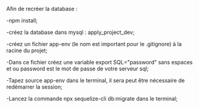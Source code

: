 Afin de recréer la database : 

-npm install;

-créez la database dans mysql : apply_project_dev;

-créez un fichier app-env (le nom est important pour le .gitignore) à la racine du projet;

-Dans ce fichier créez une variable  export SQL="password" sans  espaces et ou password est le mot de passe de votre serveur sql;

-Tapez source app-env dans le terminal, il sera peut être nécessaire de redémarrer la session;

-Lancez la commande npx sequelize-cli db:migrate dans le terminal;
